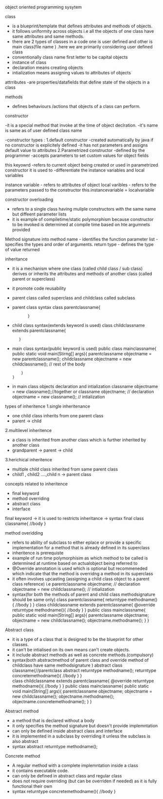 object oriented programming sysytem 

class
- is a blueprint/template that defines attributes and methods of objects.
- it follows uniformity across objects i.e all the objects of one class have same attributes and same methods.
- there are 2 types of classes in a code one is user defined and other is main class(file name ) .here we are primarily considering user defined class
- conventionally class name first letter to be capital 
objects 
- instance of class
-  declaration means creating objects
- intialization means assigning values to attributes of objects

attrributes 
-are properties/datafields that define state of the objects in a class

methods 
- defines behaviours /actions that objects of a class can perform.



constructor  

-it is a special method that invoke at the time of object declration.
-it's name is same as of user defined class name

-constructor types  : 
1.default constructor
 -created automatically by java if no constructor is explicitely defined
 -it has not parameters and assigns default value to attributes
2.Parametrized constructor
-defined by the programmer
-accepts parameters to set custom values for object fields

this keyowrd
-refers to current object being created or used
in parametrized constructor it is used to -differentiate the instance variables and local variables

instance variable - refers to attributes of object
local varibles - refers to the parameters passed to the constructor
this.instancevariable = localvariable

constructor overloading
- refers to a single class having muliple constructors with the same name but diffeent parameter lists
- it is example of compiletime/static polymorphism because constructor to be invoked is determined at compile time based on hte argumnets provided

Method signature into
method name - identifies the function
parameter list - specifies the types and order of arguments.
return type - defines the type of value returned

inheritance

- it is a mechanism where one class (called child class / sub class) derives or inherits the attributes and methods  of another class (called parent or superclass)
- it promote code reusability 
- parent class called superclass and childclass called subclass
- parent class syntax
             class parentclassname{

             }
- child class syntax(extends keyword is used)
         class childclassname extends parentclassname{

         }      
- main class syntax(public keyword is used)
    public class mainclassname{
          public static void main(Stirng[] args){
              parentclassname objectname = new parentclassname();
              childclassname objectname = new childclassname();
              // rest of the body

          }
      }         
- in main class objects declaration and intialization
  classname objectname = new classname();//together
  or
  classname objectname; // declaration
  objectname = new classname(); // intialization
                    


types of inheritence
1.single inheritenance
- one child class inherits from one parent class 
- parent -> child

2.multilevel inheritence
- a class is inherited from another class which is further inherited by another class
- grandparent -> parent -> child

3.herichical inheritence
-  multiple child class inherited from same parent class
-  child1 , child2 ....,child n -> parent class

concepts related to inheritence
- final keyword
- method overriding
- abstract class
- interface

final keyword
-> it is used to restricts inheritance
-> syntax
   final class classname{
       //body
   }

 method overidding
 - refers to ability of subclass to either eplace or provide a specific implementation for a method that is already defined in its superclass
 - inheritence is prerequiste
 - example of run time polymorphisim as which method to be called is determined at runtime based on actualobject being referred to  
 - @Override annotation is used which is optional but recommeneded which indicate that the method is overridng a method in its superclass
- it often involves upcasting (assigning a child class object to a parent class reference) i.e
parentclassname objectname; // declaration 
objectname = new childclassname(); // intialization
- syntax(for both the methods of parent and child class methodsignature should be same only)
class parentclassname{
     returntype methodname(){
          //body
     }
}
class childclassname extends parentclassname{
      @override
      returntype methodname(){
           //body
      }
}
public class mainclassname{
       public static void main(String[] args){
             parentclassname objectname; 
             objectname = new childclassname(); 
             objectname.methodname();
       }
}

Abstract class

- it is a type of a class that is designed to be the blueprint for other classes.
- it can't be intialised on its own means can't create objects.
- it include abstract methods as well as concrete methods.(compulsory)
- syntax(both abstractmethod of parent class and override method of childclass have same methodsignature )
abstract class classname{//parentclass
    abstract returntype methodname(); 
    returntype concretemethodname(){
         //body
      }
}  
class childclassname extends parentclassname{
      @override
      returntype methodname(){
             //body
      }
}
public class mainclassname{
     public static void main(String[] args){
             parentclassname objectname; 
             objectname = new childclassname(); 
             objectname.methodname();
             objectname.concretemethodname();
     }
}


Abstract method
- a method that is declared without a body
- it only specifies the method signature but doesn't provide implemntation
- can only be defined inside abstract class and interface
- it is implemented in a subclass by overriding it unless the subclass is also abstract
- syntax 
    abstract returntype methodname();

Concrete method
- A regular method with a complete implemntation inside a class
- it contains executable code.
- can only be defined in abstract class and regular class
- does not require overriding (but can be overriden if needed) as it is fully functional their own
- syntax
   returntype concretemethodname(){
         //body
      }

